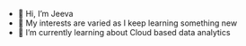 - 👋 Hi, I’m Jeeva
- 👀 My interests are varied as I keep learning something new
- 🌱 I’m currently learning about Cloud based data analytics
<!---
jeevasathyatheesars/jeevasathyatheesars is a ✨ special ✨ repository because its `README.md` (this file) appears on your GitHub profile.
You can click the Preview link to take a look at your changes.
--->
